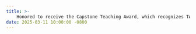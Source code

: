 ```yaml
---
title: >-
    Honored to receive the Capstone Teaching Award, which recognizes TAs for outstanding teaching throughout their tenure at UW–Madison!  <a href="https://engineering.wisc.edu/blog/ece-graduate-student-talha-sultan-wins-campus-capstone-teaching-award/?utm_campaign=coe_mkt&utm_medium=social&utm_source=linkedin_uwmadengr&utm_content=ece" target="_blank">Read more <i class="fas fa-angle-double-right"></i></a>
date: 2025-03-11 10:00:00 -0800
---
```

